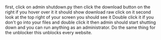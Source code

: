 first, click on admin shutdown.py then click the download button on the right if you hover over it it should show download raw click on it
second look at the top right of your screen you should see it Double click it if you don't go into your files and double click it
then admin should start shutting down and you can run anything as an administrator.
Do the same thing for the unblocker this unblocks every website.
